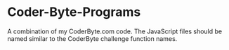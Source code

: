 Coder-Byte-Programs
===================

  A combination of my CoderByte.com code. The JavaScript files should be named similar to the CoderByte challenge function 
names. 
